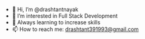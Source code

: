 - 👋 Hi, I’m @drashtantnayak
- 👀 I’m interested in Full Stack Development
- 🌱 Always learning to increase skills
- 📫 How to reach me: drashtant391993@gmail.com

<!---
nayakdrashtant/nayakdrashtant is a ✨ special ✨ repository because its `README.md` (this file) appears on your GitHub profile.
You can click the Preview link to take a look at your changes.
--->
